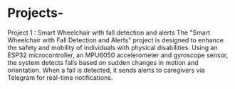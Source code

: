 # Projects-

Project 1 : Smart Wheelchair with fall detection and alerts 
The "Smart Wheelchair with Fall Detection and Alerts" project is designed to enhance the safety and mobility of individuals with physical disabilities. 
Using an ESP32 microcontroller, an MPU6050 accelerometer and gyroscope sensor, the system detects falls based on sudden changes in motion and orientation. 
When a fall is detected, it sends alerts to caregivers via Telegram for real-time notifications.
